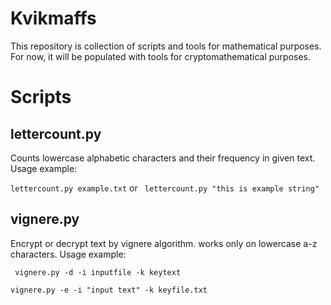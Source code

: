 # Kvikmaffs

This repository is collection of scripts and tools for mathematical purposes. For now, it will be populated with tools for cryptomathematical purposes.

# Scripts

## lettercount.py

Counts lowercase alphabetic characters and their frequency in given text. Usage example:

`lettercount.py example.txt` or ` lettercount.py "this is example string"`

## vignere.py

Encrypt or decrypt text by vignere algorithm. works only on lowercase a-z characters. Usage example:

` vignere.py -d -i inputfile -k keytext`

`vignere.py -e -i "input text" -k keyfile.txt`
